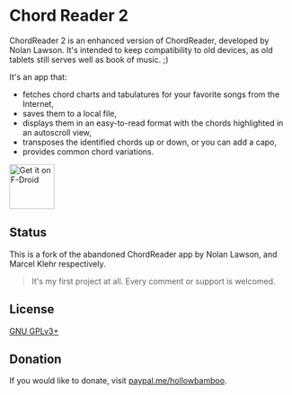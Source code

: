 # Chord Reader 2
ChordReader 2 is an enhanced version of ChordReader, developed by Nolan Lawson. It's intended to keep compatibility to old devices, as old tablets still serves well as book of music. ;)

It's an app that:
- fetches chord charts and tabulatures for your favorite songs from the Internet,
- saves them to a local file,
- displays them in an easy-to-read format with the chords highlighted in an autoscroll view,
- transposes the identified chords up or down, or you can add a capo,
- provides common chord variations.


[<img src="https://fdroid.gitlab.io/artwork/badge/get-it-on.png"
     alt="Get it on F-Droid"
     height="80">](https://f-droid.org/packages/org.hollowbamboo.chordreader2/)

## Status
This is a fork of the abandoned ChordReader app by Nolan Lawson, and Marcel Klehr respectively.
> It's my first project at all. Every comment or support is welcomed.

## License
[GNU GPLv3+][1]

[1]: https://opensource.org/licenses/GPL-3.0

## Donation
If you would like to donate, visit 
[paypal.me/hollowbamboo][2]. 

[2]:  https://paypal.me/hollowbamboo

